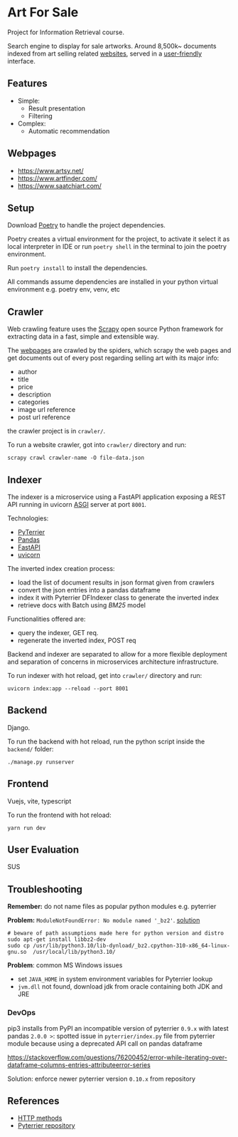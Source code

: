 # Art For Sale
Project for Information Retrieval course.

Search engine to display for sale artworks. 
Around 8,500k~ documents indexed from art selling related [websites](#webpages), 
served in a [user-friendly](#user-evaluation) interface.

## Features
- Simple:
  - Result presentation
  - Filtering
- Complex:
  - Automatic recommendation

## Webpages
- https://www.artsy.net/
- https://www.artfinder.com/
- https://www.saatchiart.com/

## Setup
Download 
[Poetry](https://python-poetry.org/)
to handle the project dependencies.

Poetry creates a virtual environment for the project, to activate it select it as local interpreter in IDE or
run `poetry shell` in the terminal to join the poetry environment.

Run `poetry install` to install the dependencies.

All commands assume dependencies are installed in your python virtual environment e.g. poetry env, venv, etc

## Crawler
Web crawling feature uses the 
[Scrapy](https://scrapy.org/)
open source Python framework for extracting data in a fast, simple and extensible way. 

The [webpages](#webpages) are crawled by the spiders, which scrapy the web pages and get
documents out of every post regarding selling art with its major info:
- author
- title
- price
- description
- categories
- image url reference
- post url reference

the crawler project is in `crawler/`.

To run a website crawler, got into `crawler/` directory and run:
```shell
scrapy crawl crawler-name -O file-data.json
```

## Indexer
The indexer is a microservice using a FastAPI application exposing a REST API running in uvicorn
[ASGI](https://en.wikipedia.org/wiki/Asynchronous_Server_Gateway_Interface)
server at port `8001`.

Technologies:
- [PyTerrier](https://pyterrier.readthedocs.io/en/latest/index.html)
- [Pandas](https://pandas.pydata.org/)
- [FastAPI](https://fastapi.tiangolo.com/)
- [uvicorn](https://www.uvicorn.org/)

The inverted index creation process:
- load the list of document results in json format given from crawlers
- convert the json entries into a pandas dataframe
- index it with Pyterrier DFIndexer class to generate the inverted index
- retrieve docs with Batch using _BM25_ model

Functionalities offered are:
- query the indexer, GET req.
- regenerate the inverted index, POST req

Backend and indexer are separated to allow for a more flexible deployment
and separation of concerns in microservices architecture infrastructure.

To run indexer with hot reload, get into `crawler/` directory and run:
```shell
uvicorn index:app --reload --port 8001
```

## Backend
Django.

To run the backend with hot reload, run the python script inside the `backend/` folder: 
```shell
./manage.py runserver
```

## Frontend 
Vuejs, vite, typescript

To run the frontend with hot reload:
```shell
yarn run dev
```

## User Evaluation
SUS

## Troubleshooting
**Remember:** do not name files as popular python modules e.g. pyterrier

**Problem:** `ModuleNotFoundError: No module named '_bz2'`.
[solution](https://stackoverflow.com/questions/12806122/missing-python-bz2-module)

```shell
# beware of path assumptions made here for python version and distro
sudo apt-get install libbz2-dev
sudo cp /usr/lib/python3.10/lib-dynload/_bz2.cpython-310-x86_64-linux-gnu.so  /usr/local/lib/python3.10/
```

**Problem**: common MS Windows issues
- set `JAVA_HOME` in system environment variables for Pyterrier lookup
- `jvm.dll` not found, download jdk from oracle containing both JDK and JRE

### DevOps
pip3 installs from PyPI an incompatible version of pyterrier `0.9.x` with latest pandas `2.0.0 >`:
spotted issue in `pyterrier/index.py` file from pyterrier module because
using a deprecated API call on pandas dataframe

https://stackoverflow.com/questions/76200452/error-while-iterating-over-dataframe-columns-entries-attributeerror-series

Solution: enforce newer pyterrier version `0.10.x` from repository

## References

- [HTTP methods](https://developer.mozilla.org/en-US/docs/Web/HTTP/Methods)
- [Pyterrier repository](https://github.com/terrier-org/pyterrier.git)
